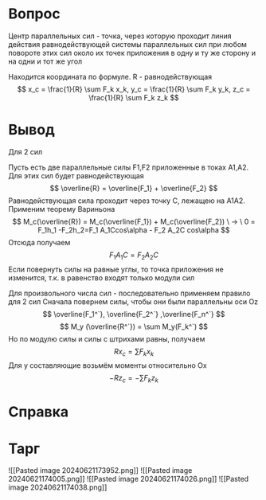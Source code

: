 # Вопрос
Центр параллельных сил - точка, через которую проходит линия действия равнодействующей системы параллельных сил при любом повороте этих сил около их точек приложения 
	в одну и ту же сторону и 
	на одни и тот же угол 

Находится координата по формуле. R - равнодействующая 
$$
x_c = \frac{1}{R} \sum F_k x_k, y_c = \frac{1}{R} \sum F_k y_k, z_c = \frac{1}{R} \sum F_k z_k
$$

# Вывод
Для 2 сил 

Пусть есть две параллельные силы F1,F2 приложенные в токах A1,A2. Для этих сил будет равнодействующая 
$$
\overline{R} = \overline{F_1} + \overline{F_2}
$$
Равнодействующая сила проходит через точку С, лежащею на А1А2. Применим теорему Вариньона  
$$
M_c(\overline{R}) = M_c(\overline{F_1}) + M_c(\overline{F_2}) \ -> \ 0 = F_1h_1 -F_2h_2=F_1 A_1Ccos\alpha - F_2 A_2C cos\alpha
$$
Отсюда получаем 
$$
F_1A_1C = F_2A_2C
$$
Если повернуть силы на равные углы, то точка приложения не изменится, т.к. в равенство входят только модули сил


Для произвольного числа сил - последовательно применяем правило для 2 сил 
Сначала повернем силы, чтобы они были параллельны оси Oz
$$
\overline{F_1^`}, \overline{F_2^`} ,\overline{F_n^`}
$$
$$
M_y (\overline{R^`}) = \sum M_y(F_k^`)
$$
Но по модулю силы и силы с штрихами равны, получаем
$$
Rx_c = \sum F_kx_k
$$
Для y составляющие возьмём моменты относительно Ox
$$
-Rz_c = -\sum F_kz_k
$$
# Справка


# Тарг
![[Pasted image 20240621173952.png]]
![[Pasted image 20240621174005.png]]
![[Pasted image 20240621174026.png]]
![[Pasted image 20240621174038.png]]
